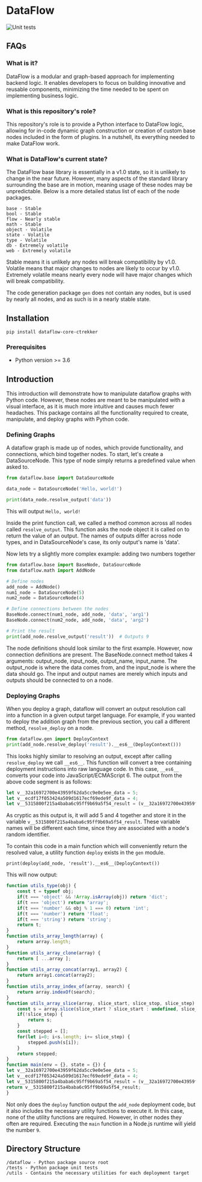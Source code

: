 # DataFlow
![Unit tests](https://github.com/ctrekker/dataflow-core/workflows/Unit%20tests/badge.svg)
## FAQs
### What is it?
DataFlow is a modular and graph-based approach for implementing backend logic.
It enables developers to focus on building innovative and reusable components,
minimizing the time needed to be spent on implementing business logic.

### What is this repository's role?
This repository's role is to provide a Python interface to DataFlow logic, allowing
for in-code dynamic graph construction or creation of custom base nodes included in 
the form of plugins. In a nutshell, its everything needed to make DataFlow work.

### What is DataFlow's current state?
The DataFlow base library is essentially in a v1.0 state, so it is unlikely to change 
in the near future. However, many aspects of the standard library surrounding the base
are in motion, meaning usage of these nodes may be unpredictable. Below is a more 
detailed status list of each of the node packages.
```
base - Stable
bool - Stable
flow - Nearly stable
math - Stable
object - Volatile
state - Volatile
type - Volatile
db - Extremely volatile
web - Extremely volatile
```
Stable means it is unlikely any nodes will break compatibility by v1.0. Volatile means that major changes to 
nodes are likely to occur by v1.0. Extremely volatile means nearly every node will have
major changes which will break compatibility.

The code generation package `gen` does not contain any nodes, but is used by nearly all nodes, and as such is in
a nearly stable state.

## Installation
`pip install dataflow-core-ctrekker`
### Prerequisites
* Python version >= 3.6
## Introduction
This introduction will demonstrate how to manipulate dataflow graphs with Python
code. However, these nodes are meant to be manipulated with a visual interface,
as it is much more intuitive and causes much fewer headaches. This package contains
all the functionality required to create, manipulate, and deploy graphs with Python
code.

### Defining Graphs
A dataflow graph is made up of nodes, which provide functionality, and connections, 
which bind together nodes. To start, let's create a DataSourceNode. This type of
node simply returns a predefined value when asked to.
```python
from dataflow.base import DataSourceNode

data_node = DataSourceNode('Hello, world!')

print(data_node.resolve_output('data'))
```
This will output `Hello, world!`

Inside the print function call, we called a method common across all nodes called
`resolve_output`. This function asks the node object it is called on to return
the value of an output. The names of outputs differ across node types, and in
DataSourceNode's case, its only output's name is 'data'.

Now lets try a slightly more complex example: adding two numbers together
```python
from dataflow.base import BaseNode, DataSourceNode
from dataflow.math import AddNode

# Define nodes
add_node = AddNode()
num1_node = DataSourceNode(5)
num2_node = DataSourceNode(4)

# Define connections between the nodes
BaseNode.connect(num1_node, add_node, 'data', 'arg1')
BaseNode.connect(num2_node, add_node, 'data', 'arg2')

# Print the result
print(add_node.resolve_output('result'))  # Outputs 9
```
The node definitions should look similar to the first example. However, now connection
definitions are present. The BaseNode.connect method takes 4 arguments: output_node,
input_node, output_name, input_name. The output_node is where the data comes from, and 
the input_node is where the data should go. The input and output names are merely which 
inputs and outputs should be connected to on a node.

### Deploying Graphs
When you deploy a graph, dataflow will convert an output resolution call into a function
in a given output target language. For example, if you wanted to deploy the addition graph
from the previous section, you call a different method, `resolve_deploy` on a node.

```python
from dataflow.gen import DeployContext
print(add_node.resolve_deploy('result').__es6__(DeployContext()))
```

This looks highly similar to resolving an output, except after calling `resolve_deploy` we call `__es6__`.
This function will convert a tree containing deployment instructions into raw language code. In this case,
`__es6__` converts your code into JavaScript/ECMAScript 6. The output from the above code segment is as
follows:
```javascript
let v__32a16972700e43959f62da5cc9e0e5ee_data = 5;
let v__ecdf17f053424a509d1617ecf69ede9f_data = 4;
let v__5315800f215a4baba6c95ff9b69a5f54_result = (v__32a16972700e43959f62da5cc9e0e5ee_data+v__ecdf17f053424a509d1617ecf69ede9f_data) ;
```
As cryptic as this output is, it will add 5 and 4 together and store it in the variable `v__5315800f215a4baba6c95ff9b69a5f54_result`.
These variable names will be different each time, since they are associated with a node's random identifier.

To contain this code in a main function which will conveniently return the resolved value, a utility
function `deploy` exists in the `gen` module.

```
print(deploy(add_node, 'result').__es6__(DeployContext())
```
This will now output:
```javascript
function utils_type(obj) {
    const t = typeof obj;
    if(t === 'object' && !Array.isArray(obj)) return 'dict';
    if(t === 'object') return 'array';
    if(t === 'number' && obj % 1 === 0) return 'int';
    if(t === 'number') return 'float';
    if(t === 'string') return 'string';
    return t;
}
function utils_array_length(array) {
    return array.length;
}
function utils_array_clone(array) {
    return [ ...array ];
}
function utils_array_concat(array1, array2) {
    return array1.concat(array2);
}
function utils_array_index_of(array, search) {
    return array.indexOf(search);
}
function utils_array_slice(array, slice_start, slice_stop, slice_step) {
    const s = array.slice(slice_start ? slice_start : undefined, slice_stop ? slice_stop : undefined);
    if(!slice_step) {
        return s;
    }
    const stepped = [];
    for(let i=0; i<s.length; i+= slice_step) {
        stepped.push(s[i]);
    }
    return stepped;
}
function main(env = {}, state = {}) {
let v__32a16972700e43959f62da5cc9e0e5ee_data = 5;
let v__ecdf17f053424a509d1617ecf69ede9f_data = 4;
let v__5315800f215a4baba6c95ff9b69a5f54_result = (v__32a16972700e43959f62da5cc9e0e5ee_data+v__ecdf17f053424a509d1617ecf69ede9f_data) ;
return v__5315800f215a4baba6c95ff9b69a5f54_result;
}
```
Not only does the `deploy` function output the `add_node` deployment code, but it also includes
the necessary utility functions to execute it. In this case, none of the utility functions are
required. However, in other nodes they often are required. Executing the `main` function in
a Node.js runtime will yield the number `9`.

## Directory Structure
```
/dataflow - Python package source root
/tests - Python package unit tests
/utils - Contains the necessary utilities for each deployment target
```
